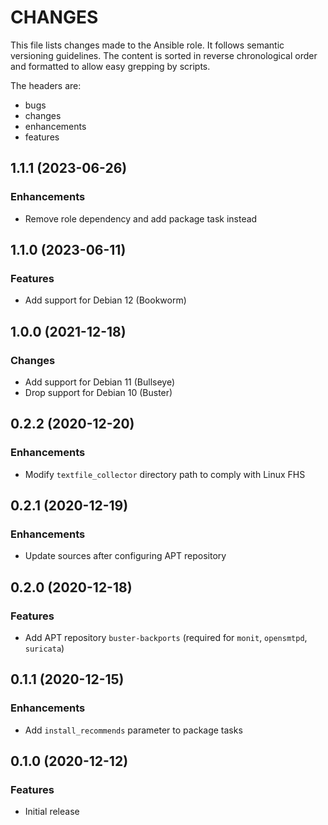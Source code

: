 # CHANGES

This file lists changes made to the Ansible role. It follows semantic versioning
guidelines. The content is sorted in reverse chronological order and formatted
to allow easy grepping by scripts.

The headers are:
- bugs
- changes
- enhancements
- features

## 1.1.1 (2023-06-26)

### Enhancements

- Remove role dependency and add package task instead

## 1.1.0 (2023-06-11)

### Features

- Add support for Debian 12 (Bookworm)

## 1.0.0 (2021-12-18)

### Changes

- Add support for Debian 11 (Bullseye)
- Drop support for Debian 10 (Buster)

## 0.2.2 (2020-12-20)

### Enhancements

- Modify `textfile_collector` directory path to comply with Linux FHS

## 0.2.1 (2020-12-19)

### Enhancements

- Update sources after configuring APT repository

## 0.2.0 (2020-12-18)

### Features

- Add APT repository `buster-backports` (required for `monit`, `opensmtpd`, `suricata`)

## 0.1.1 (2020-12-15)

### Enhancements

- Add `install_recommends` parameter to package tasks

## 0.1.0 (2020-12-12)

### Features

- Initial release
